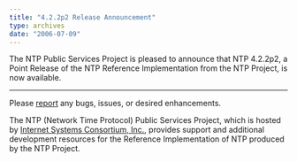 ```yaml
---
title: "4.2.2p2 Release Announcement"
type: archives
date: "2006-07-09"
---
```


The NTP Public Services Project is pleased to announce that NTP 4.2.2p2, a Point Release of the NTP Reference Implementation from the NTP Project, is now available.

* * *

Please [report](https://bugs.ntp.org/) any bugs, issues, or desired enhancements.

The NTP (Network Time Protocol) Public Services Project, which is hosted by [Internet Systems Consortium, Inc.](https://www.isc.org/), provides support and additional development resources for the Reference Implementation of NTP produced by the NTP Project.